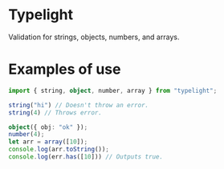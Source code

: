 # Typelight
Validation for strings, objects, numbers, and arrays.

# Examples of use
```ts
import { string, object, number, array } from "typelight";

string("hi") // Doesn't throw an error.
string(4) // Throws error.

object({ obj: "ok" });
number(4);
let arr = array([10]);
console.log(arr.toString());
console.log(err.has([10])) // Outputs true.
```